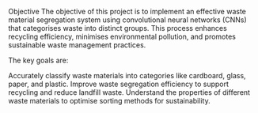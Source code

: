 Objective
The objective of this project is to implement an effective waste material segregation system using convolutional neural networks (CNNs) that categorises waste into distinct groups. This process enhances recycling efficiency, minimises environmental pollution, and promotes sustainable waste management practices.

The key goals are:

Accurately classify waste materials into categories like cardboard, glass, paper, and plastic.
Improve waste segregation efficiency to support recycling and reduce landfill waste.
Understand the properties of different waste materials to optimise sorting methods for sustainability.
